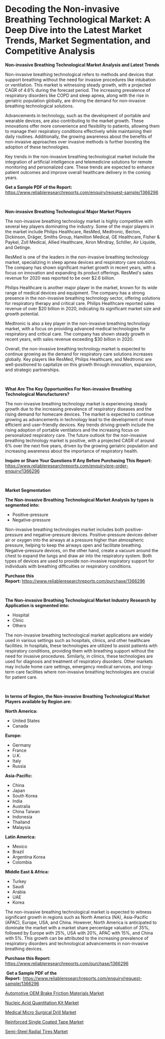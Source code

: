 <p><h1>Decoding the Non-invasive Breathing Technological Market: A Deep Dive into the Latest Market Trends, Market Segmentation, and Competitive Analysis</h1></p><p><strong>Non-invasive Breathing Technological Market Analysis and Latest Trends</strong></p>
<p><p>Non-invasive breathing technological refers to methods and devices that support breathing without the need for invasive procedures like intubation or ventilation. This market is witnessing steady growth, with a projected CAGR of 4.6% during the forecast period. The increasing prevalence of respiratory disorders like COPD and sleep apnea, along with the rise in geriatric population globally, are driving the demand for non-invasive breathing technological solutions.</p><p>Advancements in technology, such as the development of portable and wearable devices, are also contributing to the market growth. These innovations offer more convenience and flexibility to patients, allowing them to manage their respiratory conditions effectively while maintaining their daily routines. Additionally, the growing awareness about the benefits of non-invasive approaches over invasive methods is further boosting the adoption of these technologies.</p><p>Key trends in the non-invasive breathing technological market include the integration of artificial intelligence and telemedicine solutions for remote monitoring and personalized care. These trends are expected to enhance patient outcomes and improve overall healthcare delivery in the coming years.</p></p>
<p><strong>Get a Sample PDF of the Report:&nbsp;</strong> <a href="https://www.reliableresearchreports.com/enquiry/request-sample/1366296">https://www.reliableresearchreports.com/enquiry/request-sample/1366296</a></p>
<p>&nbsp;</p>
<p><strong>Non-invasive Breathing Technological Major Market Players</strong></p>
<p><p>The non-invasive breathing technology market is highly competitive with several key players dominating the industry. Some of the major players in the market include Philips Healthcare, ResMed, Medtronic, Becton, Dickinson, Dräger, Smiths Group, Hamilton Medical, GE Healthcare, Fisher & Paykel, Zoll Medical, Allied Healthcare, Airon Mindray, Schiller, Air Liquide, and Getinge.</p><p>ResMed is one of the leaders in the non-invasive breathing technology market, specializing in sleep apnea devices and respiratory care solutions. The company has shown significant market growth in recent years, with a focus on innovation and expanding its product offerings. ResMed's sales revenue for 2020 was reported to be over $2.6 billion.</p><p>Philips Healthcare is another major player in the market, known for its wide range of medical devices and equipment. The company has a strong presence in the non-invasive breathing technology sector, offering solutions for respiratory therapy and critical care. Philips Healthcare reported sales revenue of over $20 billion in 2020, indicating its significant market size and growth potential.</p><p>Medtronic is also a key player in the non-invasive breathing technology market, with a focus on providing advanced medical technologies for respiratory and critical care. The company has shown steady growth in recent years, with sales revenue exceeding $30 billion in 2020.</p><p>Overall, the non-invasive breathing technology market is expected to continue growing as the demand for respiratory care solutions increases globally. Key players like ResMed, Philips Healthcare, and Medtronic are well-positioned to capitalize on this growth through innovation, expansion, and strategic partnerships.</p></p>
<p>&nbsp;</p>
<p><strong>What Are The Key Opportunities For Non-invasive Breathing Technological Manufacturers?</strong></p>
<p><p>The non-invasive breathing technology market is experiencing steady growth due to the increasing prevalence of respiratory diseases and the rising demand for homecare devices. The market is expected to continue growing as advancements in technology lead to the development of more efficient and user-friendly devices. Key trends driving growth include the rising adoption of portable ventilators and the increasing focus on personalized respiratory care. The future outlook for the non-invasive breathing technology market is positive, with a projected CAGR of around 6% over the next five years, driven by the growing geriatric population and increasing awareness about the importance of respiratory health.</p></p>
<p><strong>Inquire or Share Your Questions If Any Before Purchasing This Report:</strong> <a href="https://www.reliableresearchreports.com/enquiry/pre-order-enquiry/1366296">https://www.reliableresearchreports.com/enquiry/pre-order-enquiry/1366296</a></p>
<p>&nbsp;</p>
<p><strong>Market Segmentation</strong></p>
<p><strong>The Non-invasive Breathing Technological Market Analysis by types is segmented into:</strong></p>
<p><ul><li>Positive-pressure</li><li>Negative-pressure</li></ul></p>
<p><p>Non-invasive breathing technologies market includes both positive-pressure and negative-pressure devices. Positive-pressure devices deliver air or oxygen into the airways at a pressure higher than atmospheric pressure, helping to keep the airways open and facilitate breathing. Negative-pressure devices, on the other hand, create a vacuum around the chest to expand the lungs and draw air into the respiratory system. Both types of devices are used to provide non-invasive respiratory support for individuals with breathing difficulties or respiratory conditions.</p></p>
<p><strong>Purchase this Report:&nbsp;</strong><a href="https://www.reliableresearchreports.com/purchase/1366296">https://www.reliableresearchreports.com/purchase/1366296</a></p>
<p>&nbsp;</p>
<p><strong>The Non-invasive Breathing Technological Market Industry Research by Application is segmented into:</strong></p>
<p><ul><li>Hospital</li><li>Clinic</li><li>Others</li></ul></p>
<p><p>The non-invasive breathing technological market applications are widely used in various settings such as hospitals, clinics, and other healthcare facilities. In hospitals, these technologies are utilized to assist patients with respiratory conditions, providing them with breathing support without the need for invasive procedures. Similarly, in clinics, these technologies are used for diagnosis and treatment of respiratory disorders. Other markets may include home care settings, emergency medical services, and long-term care facilities where non-invasive breathing technologies are crucial for patient care.</p></p>
<p>&nbsp;</p>
<p><strong>In terms of Region, the Non-invasive Breathing Technological Market Players available by Region are:</strong></p>
<p>
    <p> <strong> North America: </strong>
        <ul>
            <li>United States</li>
            <li>Canada</li>
        </ul>
        </p> 
    <p> <strong> Europe: </strong>
        <ul>
            <li>Germany</li>
            <li>France</li>
            <li>U.K.</li>
            <li>Italy</li>
            <li>Russia</li>
        </ul>
        </p> 
    <p> <strong> Asia-Pacific: </strong>
        <ul>
            <li>China</li>
            <li>Japan</li>
            <li>South Korea</li>
            <li>India</li>
            <li>Australia</li>
            <li>China Taiwan</li>
            <li>Indonesia</li>
            <li>Thailand</li>
            <li>Malaysia</li>
        </ul>
        </p> 
    <p> <strong> Latin America: </strong>
        <ul>
            <li>Mexico</li>
            <li>Brazil</li>
            <li>Argentina Korea</li>
            <li>Colombia</li>
        </ul>
        </p> 
    <p> <strong> Middle East & Africa: </strong>
        <ul>
            <li>Turkey</li>
            <li>Saudi</li>
            <li>Arabia</li>
            <li>UAE</li>
            <li>Korea</li>
        </ul>
    </p>
    </p>
<p><p>The non-invasive breathing technological market is expected to witness significant growth in regions such as North America (NA), Asia-Pacific (APAC), Europe, USA, and China. However, North America is anticipated to dominate the market with a market share percentage valuation of 35%, followed by Europe with 25%, USA with 20%, APAC with 15%, and China with 5%. This growth can be attributed to the increasing prevalence of respiratory disorders and technological advancements in non-invasive breathing devices.</p></p>
<p><strong>Purchase this Report: </strong><a href="https://www.reliableresearchreports.com/purchase/1366296">https://www.reliableresearchreports.com/purchase/1366296</a></p>
<p>&nbsp;<strong>Get a Sample PDF of the Report:&nbsp;&nbsp;</strong><a href="https://www.reliableresearchreports.com/enquiry/request-sample/1366296">https://www.reliableresearchreports.com/enquiry/request-sample/1366296</a></p>
<p><strong></strong></p>
<p><p><a href="https://issuu.com/reportprime-2/docs/automotive-oem-brake-friction-materials-market-siz">Automotive OEM Brake Friction Materials Market</a></p><p><a href="https://github.com/gdfhhhj/Market-Research-Report-List-3/blob/main/nucleic-acid-quantitation-kit-market.md">Nucleic Acid Quantitation Kit Market</a></p><p><a href="https://github.com/RichRobinson5/Market-Research-Report-List-3/blob/main/medical-micro-surgical-drill-market.md">Medical Micro Surgical Drill Market</a></p><p><a href="https://github.com/julyju69/Market-Research-Report-List-1/blob/main/reinforced-single-coated-tape-market.md">Reinforced Single Coated Tape Market</a></p><p><a href="https://issuu.com/reportprime-2/docs/semi-steel-radial-tires-market-size-2030.pptx">Semi-Steel Radial Tires Market</a></p></p>